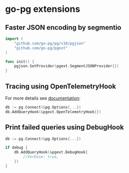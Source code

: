 # go-pg extensions

## Faster JSON encoding by segmentio

```go
import (
    "github.com/go-pg/pg/v10/pgjson"
    "github.com/go-pg/pgext"
)

func init() {
    pgjson.SetProvider(pgext.SegmentJSONProvider{})
}
```

## Tracing using OpenTelemetryHook

For more details see [documentation](https://pg.uptrace.dev/tracing/):

```go
db := pg.Connect(&pg.Options{...})
db.AddQueryHook(&pgext.OpenTelemetryHook{})
```

## Print failed queries using DebugHook

```go
db := pg.Connect(&pg.Options{...})

if debug {
    db.AddQueryHook(&pgext.DebugHook{
        //Verbose: true,
    })
}
```
